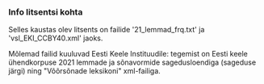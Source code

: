### Info litsentsi kohta
Selles kaustas olev litsents on failide '21_lemmad_frq.txt' ja 'vsl_EKI_CCBY40.xml' jaoks.

Mõlemad failid kuuluvad Eesti Keele Instituudile: tegemist on Eesti keele ühendkorpuse 2021 lemmade ja sõnavormide sagedusloendiga (sageduse järgi) ning "Võõrsõnade leksikoni" xml-failiga.
